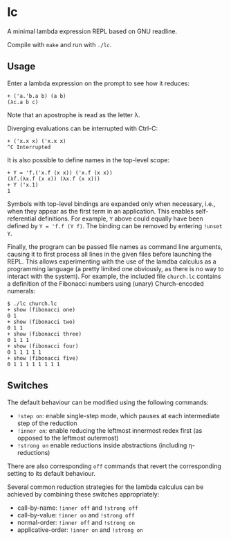 # lc

A minimal lambda expression REPL based on GNU readline.

Compile with `make` and run with `./lc`.

## Usage

Enter a lambda expression on the prompt to see how it reduces:

```
+ ('a.'b.a b) (a b)
(λc.a b c)
```

Note that an apostrophe is read as the letter λ.

Diverging evaluations can be interrupted with Ctrl-C:

```
+ ('x.x x) ('x.x x)
^C Interrupted
```

It is also possible to define names in the top-level scope:

```
+ Y = 'f.('x.f (x x)) ('x.f (x x))
(λf.(λx.f (x x)) (λx.f (x x)))
+ Y ('x.1)
1
```

Symbols with top-level bindings are expanded only when necessary, i.e., when
they appear as the first term in an application. This enables self-referential
definitions. For example, `Y` above could equally have been defined by `Y = 'f.f (Y f)`.
The binding can be removed by entering `!unset Y`.

Finally, the program can be passed file names as command line arguments, causing
it to first process all lines in the given files before launching the REPL. This allows
experimenting with the use of the lamdba calculus as a programming language (a pretty
limited one obviously, as there is no way to interact with the system). For example,
the included file `church.lc` contains a definition of the Fibonacci numbers using
(unary) Church-encoded numerals:
```
$ ./lc church.lc
+ show (fibonacci one)
0 1
+ show (fibonacci two)
0 1 1
+ show (fibonacci three)
0 1 1 1
+ show (fibonacci four)
0 1 1 1 1 1
+ show (fibonacci five)
0 1 1 1 1 1 1 1 1
```

## Switches

The default behaviour can be modified using the following commands:

- `!step on`: enable single-step mode, which pauses at each intermediate step of
  the reduction
- `!inner on`: enable reducing the leftmost innermost redex first (as opposed
  to the leftmost outermost)
- `!strong on` enable reductions inside abstractions (including η-reductions)

There are also corresponding `off` commands that revert the corresponding
setting to its default behaviour.

Several common reduction strategies for the lambda calculus can be achieved by
combining these switches appropriately:

- call-by-name: `!inner off` and `!strong off`
- call-by-value: `!inner on` and `!strong off`
- normal-order: `!inner off` and `!strong on`
- applicative-order: `!inner on` and `!strong on`
